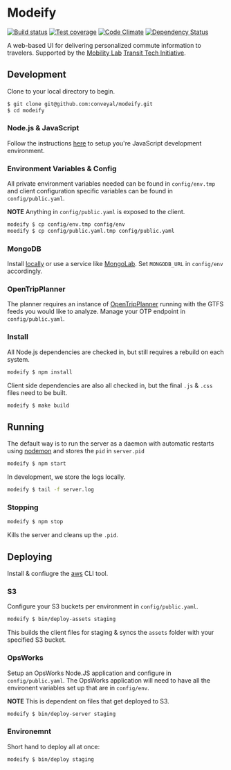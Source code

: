 # Modeify

[![Build status][travis-image]][travis-url]
[![Test coverage][coveralls-image]][coveralls-url]
[![Code Climate][code-climate-image]][code-climate-url]
[![Dependency Status][david-image]][david-url]

[travis-image]: https://img.shields.io/travis/conveyal/modeify.svg?style=flat-square
[travis-url]: https://travis-ci.org/conveyal/modeify
[coveralls-image]: https://img.shields.io/coveralls/conveyal/modeify.svg?style=flat-square
[coveralls-url]: https://coveralls.io/r/conveyal/modeify?branch=master
[code-climate-image]: http://img.shields.io/codeclimate/github/conveyal/modeify.svg?style=flat-square
[code-climate-url]: https://codeclimate.com/github/conveyal/modeify
[david-image]: http://img.shields.io/david/conveyal/modeify.svg?style=flat-square
[david-url]: https://david-dm.org/conveyal/modeify

A web-based UI for delivering personalized commute information to travelers. Supported by the [Mobility Lab](http://mobilitylab.org/) [Transit Tech Initiative](http://mobilitylab.org/tech/transit-tech-initiative/).

## Development

Clone to your local directory to begin.

```bash
$ git clone git@github.com:conveyal/modeify.git
$ cd modeify
```

### Node.js & JavaScript

Follow the instructions [here](https://github.com/conveyal/javascript) to setup you're JavaScript development environment.

### Environment Variables & Config

All private environment variables needed can be found in `config/env.tmp` and client configuration specific variables can be found in `config/public.yaml`.

**NOTE** Anything in `config/public.yaml` is exposed to the client.

```bash
modeify $ cp config/env.tmp config/env
moedify $ cp config/public.yaml.tmp config/public.yaml
```

### MongoDB

Install [locally](http://www.mongodb.org/downloads) or use a service like [MongoLab](https://mongolab.com/welcome/). Set `MONGODB_URL` in `config/env` accordingly.

### OpenTripPlanner

The planner requires an instance of [OpenTripPlanner](http://opentripplanner.com) running with the GTFS feeds you would like to analyze. Manage your OTP endpoint in `config/public.yaml`.

### Install

All Node.js dependencies are checked in, but still requires a rebuild on each system.

```bash
modeify $ npm install
```

Client side dependencies are also all checked in, but the final `.js` & `.css` files need to be built.

```bash
modeify $ make build
```

## Running

The default way is to run the server as a daemon with automatic restarts using [nodemon](http://nodemon.io/) and stores the `pid` in `server.pid`

```bash
modeify $ npm start
```

In development, we store the logs locally.

```bash
modeify $ tail -f server.log
```

### Stopping

```bash
modeify $ npm stop
```

Kills the server and cleans up the `.pid`.

## Deploying

Install & confiugre the [aws](http://docs.aws.amazon.com/cli/latest/reference/) CLI tool.

### S3

Configure your S3 buckets per environment in `config/public.yaml`.

```bash
modeify $ bin/deploy-assets staging
```

This builds the client files for staging & syncs the `assets` folder with your specified S3 bucket.

### OpsWorks

Setup an OpsWorks Node.JS application and configure in `config/public.yaml`. The OpsWorks application will need to have all the environent variables set up that are in `config/env`.

**NOTE** This is dependent on files that get deployed to S3.

```bash
modeify $ bin/deploy-server staging
```

### Environemnt

Short hand to deploy all at once:

```bash
modeify $ bin/deploy staging
```
